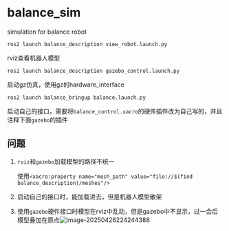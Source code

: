 # balance_sim
simulation for balance robot

`ros2 launch balance_description view_robot.launch.py`

rviz查看机器人模型

`ros2 launch balance_description gazebo_control.launch.py`

启动gz仿真，使用gz的hardware_interface

`ros2 launch balance_bringup balance.launch.py`

启动自己的接口，需要将`balance_control.xacro`的硬件插件改为自己写的，并且注释下面`gazebo`的插件

## 问题

1. `rviz`和`gazebo`加载模型的路径不统一

   使用`<xacro:property name="mesh_path" value="file://$(find balance_description)/meshes"/>`

2. 启动自己的接口时，能加载进去，但是机器人模型散架
3. 使用`gazebo`硬件接口时模型在rviz中乱动，但是gazebo中不显示，过一会后模型叠加在原点![image-20250426224244388](/home/emopointer/.config/Typora/typora-user-images/image-20250426224244388.png)
